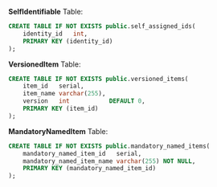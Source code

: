 **SelfIdentifiable** Table:
```sql
CREATE TABLE IF NOT EXISTS public.self_assigned_ids(
    identity_id   int,
    PRIMARY KEY (identity_id)
);
```

**VersionedItem** Table:
```sql
CREATE TABLE IF NOT EXISTS public.versioned_items(
    item_id   serial,
    item_name varchar(255),
    version   int           DEFAULT 0,
    PRIMARY KEY (item_id)
);
```

**MandatoryNamedItem** Table:
```sql
CREATE TABLE IF NOT EXISTS public.mandatory_named_items(
    mandatory_named_item_id   serial,
    mandatory_named_item_name varchar(255) NOT NULL,
    PRIMARY KEY (mandatory_named_item_id)
);
```